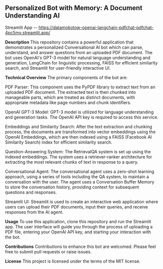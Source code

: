 ## Personalized Bot with Memory: A Document Understanding AI

Streamlit App -- https://datamokotow-openai-langchain-pdfchat-pdfchat-4pc5mv.streamlit.app/

**Description**
This repository contains a powerful application that demonstrates a personalized Conversational AI bot which can parse, understand, and answer questions from an uploaded PDF document. The bot uses OpenAI's GPT-3 model for natural language understanding and generation, LangChain for linguistic processing, FAISS for efficient similarity search, and Streamlit for user-friendly interactive UI.

**Technical Overview**
The primary components of the bot are:

PDF Parser: This component uses the PyPDF library to extract text from an uploaded PDF document. The extracted text is then chunked into manageable parts, which are treated as distinct documents, with appropriate metadata like page numbers and chunk identifiers.

OpenAI GPT-3 Model: GPT-3 model is utilized for language understanding and generation tasks. The OpenAI API key is required to access this service.

Embeddings and Similarity Search: After the text extraction and chunking process, the documents are transformed into vector embeddings using the OpenAI Embeddings, which are then indexed using a FAISS (Facebook AI Similarity Search) index for efficient similarity search.

Question-Answering System: The RetrievalQA system is set up using the indexed embeddings. The system uses a retriever-ranker architecture for extracting the most relevant chunks of text in response to a query.

Conversational Agent: The conversational agent uses a zero-shot learning approach, using a series of tools including the QA system, to maintain a conversation with the user. The agent uses a Conversation Buffer Memory to store the conversation history, providing context for subsequent questions and responses.

Streamlit UI: Streamlit is used to create an interactive web application where users can upload their PDF documents, input their queries, and receive responses from the AI agent.

**Usage**
To use this application, clone this repository and run the Streamlit app. The user interface will guide you through the process of uploading a PDF file, entering your OpenAI API key, and starting your interaction with the bot.

**Contributions**
Contributions to enhance this bot are welcomed. Please feel free to submit pull requests or raise issues.

**License**
This project is licensed under the terms of the MIT license.




